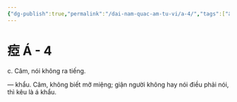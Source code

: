 ```yaml
---
{"dg-publish":true,"permalink":"/dai-nam-quac-am-tu-vi/a-4/","tags":["âm-tự-vị"],"created":"2025-08-16T13:46:44.350+07:00"}
---
```


# 瘂 Á - 4

c. Câm, nói không ra tiếng.


― khẩu. Câm, không biết mỡ miệng; giận người không hay nói điều phải nói, thì kêu là á khẩu.